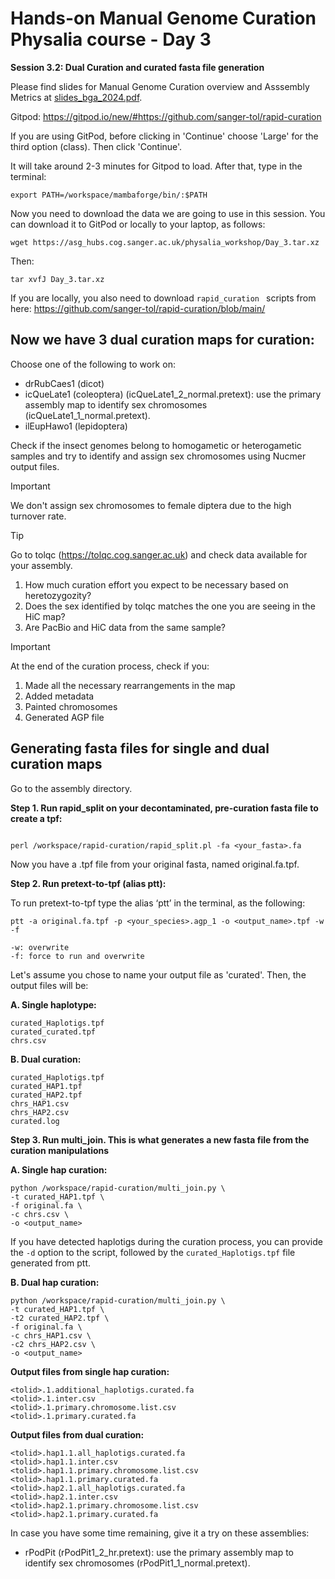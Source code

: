 # Hands-on Manual Genome Curation Physalia course - Day 3

**Session 3.2: Dual Curation and curated fasta file generation**

Please find slides for Manual Genome Curation overview and Asssembly Metrics at [slides_bga_2024.pdf](slides_bga_2024.pdf).

Gitpod: https://gitpod.io/new/#https://github.com/sanger-tol/rapid-curation

If you are using GitPod, before clicking in 'Continue' choose 'Large' for the third option (class). Then click 'Continue'.

It will take around 2-3 minutes for Gitpod to load. After that, type in the terminal: 

```
export PATH=/workspace/mambaforge/bin/:$PATH

```

Now you need to download the data we are going to use in this session. You can download it to GitPod or locally to your laptop, as follows:


```
wget https://asg_hubs.cog.sanger.ac.uk/physalia_workshop/Day_3.tar.xz
```

Then:

```
tar xvfJ Day_3.tar.xz
```

If you are locally, you also need to download ```rapid_curation ``` scripts from here: https://github.com/sanger-tol/rapid-curation/blob/main/



## Now we have 3 dual curation maps for curation:

Choose one of the following to work on:

- drRubCaes1 (dicot)
- icQueLate1 (coleoptera) (icQueLate1_2_normal.pretext): use the primary assembly map to identify sex chromosomes (icQueLate1_1_normal.pretext).
- ilEupHawo1 (lepidoptera)


Check if the insect genomes belong to homogametic or heterogametic samples and try to identify and assign sex chromosomes using Nucmer output files.

> [!IMPORTANT]
> We don't assign sex chromosomes to female diptera due to the high turnover rate.

> [!TIP]
> Go to tolqc (https://tolqc.cog.sanger.ac.uk) and check data available for your assembly. 
> 1. How much curation effort you expect to be necessary based on heretozygozity? 
> 2. Does the sex identified by tolqc matches the one you are seeing in the HiC map?
> 3. Are PacBio and HiC data from the same sample?


> [!IMPORTANT]
> At the end of the curation process, check if you:
> 1. Made all the necessary rearrangements in the map
> 2. Added metadata
> 3. Painted chromosomes
> 4. Generated AGP file

## Generating fasta files for single and dual curation maps


Go to the assembly directory.

**Step 1. Run rapid_split on your decontaminated, pre-curation fasta file to create a tpf:**

```

perl /workspace/rapid-curation/rapid_split.pl -fa <your_fasta>.fa

```

Now you have a .tpf file from your original fasta, named original.fa.tpf.


**Step 2. Run pretext-to-tpf (alias ptt):**

To run pretext-to-tpf type the alias ‘ptt’ in the terminal, as the following:

```
ptt -a original.fa.tpf -p <your_species>.agp_1 -o <output_name>.tpf -w -f

```


```
-w: overwrite 
-f: force to run and overwrite
```

Let's assume you chose to name your output file as 'curated'. Then, the output files will be:

**A. Single haplotype:**

```
curated_Haplotigs.tpf
curated_curated.tpf
chrs.csv

```

**B. Dual curation:**

```
curated_Haplotigs.tpf
curated_HAP1.tpf
curated_HAP2.tpf
chrs_HAP1.csv
chrs_HAP2.csv
curated.log

```

**Step 3. Run multi_join. This is what generates a new fasta file from the curation manipulations**

**A. Single hap curation:**

```
python /workspace/rapid-curation/multi_join.py \
-t curated_HAP1.tpf \
-f original.fa \
-c chrs.csv \
-o <output_name>

```
If you have detected haplotigs during the curation process, you can provide the ```-d``` option to the script, followed by the ```curated_Haplotigs.tpf``` file generated from ptt.

**B. Dual hap curation:**

```
python /workspace/rapid-curation/multi_join.py \
-t curated_HAP1.tpf \
-t2 curated_HAP2.tpf \
-f original.fa \
-c chrs_HAP1.csv \
-c2 chrs_HAP2.csv \
-o <output_name>

```

**Output files from single hap curation:**

```
<tolid>.1.additional_haplotigs.curated.fa
<tolid>.1.inter.csv
<tolid>.1.primary.chromosome.list.csv
<tolid>.1.primary.curated.fa
```

**Output files from dual curation:**

```
<tolid>.hap1.1.all_haplotigs.curated.fa
<tolid>.hap1.1.inter.csv
<tolid>.hap1.1.primary.chromosome.list.csv
<tolid>.hap1.1.primary.curated.fa
<tolid>.hap2.1.all_haplotigs.curated.fa
<tolid>.hap2.1.inter.csv
<tolid>.hap2.1.primary.chromosome.list.csv
<tolid>.hap2.1.primary.curated.fa
```

In case you have some time remaining, give it a try on these assemblies:
- rPodPit (rPodPit1_2_hr.pretext): use the primary assembly map to identify sex chromosomes (rPodPit1_1_normal.pretext).






